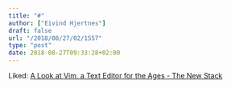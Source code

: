 ```yaml
---
title: "#"
author: ["Eivind Hjertnes"]
draft: false
url: "/2018/08/27/02/1557"
type: "post"
date: 2018-08-27T09:33:28+02:00
---
```


Liked:
[A
Look at Vim, a Text Editor for the Ages - The New Stack](https://thenewstack.io/a-look-at-vim-a-text-editor-for-the-ages/)
